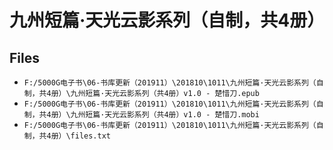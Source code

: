 # 九州短篇·天光云影系列（自制，共4册）

## Files

- `F:/5000G电子书\06-书库更新（201911）\201810\1011\九州短篇·天光云影系列（自制，共4册）\九州短篇·天光云影系列（共4册）v1.0 - 楚惜刀.epub`
- `F:/5000G电子书\06-书库更新（201911）\201810\1011\九州短篇·天光云影系列（自制，共4册）\九州短篇·天光云影系列（共4册）v1.0 - 楚惜刀.mobi`
- `F:/5000G电子书\06-书库更新（201911）\201810\1011\九州短篇·天光云影系列（自制，共4册）\files.txt`
